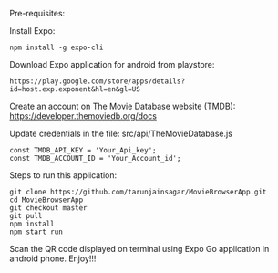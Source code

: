 Pre-requisites:

Install Expo:
```
npm install -g expo-cli
```

Download Expo application for android from playstore:
```
https://play.google.com/store/apps/details?id=host.exp.exponent&hl=en&gl=US
```

Create an account on The Movie Database website (TMDB): https://developer.themoviedb.org/docs

Update credentials in the file: src/api/TheMovieDatabase.js
```
const TMDB_API_KEY = 'Your_Api_key';
const TMDB_ACCOUNT_ID = 'Your_Account_id';
```

Steps to run this application:

```
git clone https://github.com/tarunjainsagar/MovieBrowserApp.git
cd MovieBrowserApp
git checkout master
git pull
npm install
npm start run
```

Scan the QR code displayed on terminal using Expo Go application in android phone.
Enjoy!!!